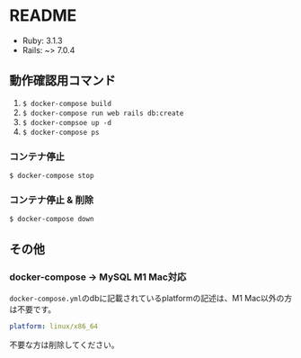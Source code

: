 # README

- Ruby: 3.1.3
- Rails: ~> 7.0.4

## 動作確認用コマンド

1. `$ docker-compose build`
2. `$ docker-compose run web rails db:create`
3. `$ docker-compsoe up -d`
4. `$ docker-compose ps`

### コンテナ停止

`$ docker-compose stop`

### コンテナ停止 & 削除

`$ docker-compose down`

## その他

### docker-compose -> MySQL M1 Mac対応

`docker-compose.yml`のdbに記載されているplatformの記述は、M1 Mac以外の方は不要です。

```yml
platform: linux/x86_64
```

不要な方は削除してください。
